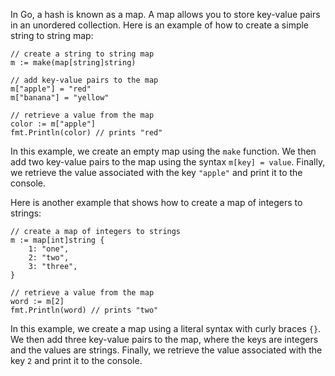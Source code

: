 In Go, a hash is known as a map. A map allows you to store key-value pairs in an unordered collection. Here is an example of how to create a simple string to string map:

```
// create a string to string map
m := make(map[string]string)

// add key-value pairs to the map
m["apple"] = "red"
m["banana"] = "yellow"

// retrieve a value from the map
color := m["apple"]
fmt.Println(color) // prints "red"
```

In this example, we create an empty map using the `make` function. We then add two key-value pairs to the map using the syntax `m[key] = value`. Finally, we retrieve the value associated with the key `"apple"` and print it to the console.

Here is another example that shows how to create a map of integers to strings:

```
// create a map of integers to strings
m := map[int]string {
    1: "one",
    2: "two",
    3: "three",
}

// retrieve a value from the map
word := m[2]
fmt.Println(word) // prints "two"
```

In this example, we create a map using a literal syntax with curly braces `{}`. We then add three key-value pairs to the map, where the keys are integers and the values are strings. Finally, we retrieve the value associated with the key `2` and print it to the console.